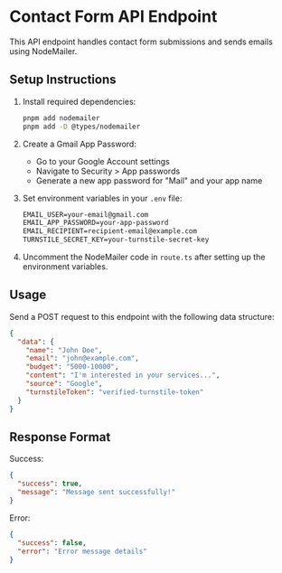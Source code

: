 # Contact Form API Endpoint

This API endpoint handles contact form submissions and sends emails using NodeMailer.

## Setup Instructions

1. Install required dependencies:

   ```bash
   pnpm add nodemailer
   pnpm add -D @types/nodemailer
   ```

2. Create a Gmail App Password:
   - Go to your Google Account settings
   - Navigate to Security > App passwords
   - Generate a new app password for "Mail" and your app name

3. Set environment variables in your `.env` file:

   ```txt
   EMAIL_USER=your-email@gmail.com
   EMAIL_APP_PASSWORD=your-app-password
   EMAIL_RECIPIENT=recipient-email@example.com
   TURNSTILE_SECRET_KEY=your-turnstile-secret-key
   ```

4. Uncomment the NodeMailer code in `route.ts` after setting up the environment variables.

## Usage

Send a POST request to this endpoint with the following data structure:

```json
{
  "data": {
    "name": "John Doe",
    "email": "john@example.com",
    "budget": "5000-10000",
    "content": "I'm interested in your services...",
    "source": "Google",
    "turnstileToken": "verified-turnstile-token"
  }
}
```

## Response Format

Success:

```json
{
  "success": true,
  "message": "Message sent successfully!"
}
```

Error:

```json
{
  "success": false,
  "error": "Error message details"
}
```
